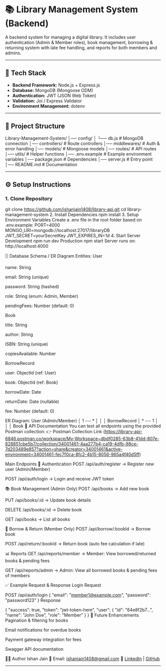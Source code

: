 # 📚 Library Management System (Backend)

A backend system for managing a digital library. It includes user authentication (Admin & Member roles), book management, borrowing & returning system with late fee handling, and reports for both members and admins.

---

## 🚀 Tech Stack

- **Backend Framework:** Node.js + Express.js
- **Database:** MongoDB (Mongoose ODM)
- **Authentication:** JWT (JSON Web Token)
- **Validation:** Joi / Express Validator
- **Environment Management:** dotenv

---

## 📂 Project Structure

Library-Management-System/
│── config/
│ └── db.js # MongoDB connection
│── controllers/ # Route controllers
│── middlewares/ # Auth & error handling
│── models/ # Mongoose models
│── routes/ # API routes
│── utils/ # Helper functions
│── .env.example # Example environment variables
│── package.json # Dependencies
│── server.js # Entry point
│── README.md # Documentation

---

## ⚙️ Setup Instructions

### 1. Clone Repository

git clone https://github.com/ishanjain1408/library-api.git
cd library-management-system
2. Install Dependencies
npm install
3. Setup Environment Variables
Create a .env file in the root folder based on .env.example:
PORT=4000
MONGO_URI=mongodb://localhost:27017/libraryDB
JWT_SECRET=yourSecretKey
JWT_EXPIRES_IN=1d
4. Start Server
Development
npm run dev
Production
npm start
Server runs on: http://localhost:4000

🗄️ Database Schema / ER Diagram
Entities:
User

name: String

email: String (unique)

password: String (hashed)

role: String (enum: Admin, Member)

pendingFees: Number (default: 0)

Book

title: String

author: String

ISBN: String (unique)

copiesAvailable: Number

BorrowRecord

user: ObjectId (ref: User)

book: ObjectId (ref: Book)

borrowDate: Date

returnDate: Date (nullable)

fee: Number (default: 0)

ER Diagram:
User (Admin/Member)
   │ 1 --- * │
   │         │
BorrowRecord
   │ * --- 1 │
   │         │
Book
📖 API Documentation
You can test all endpoints using the provided Postman collection:
👉 Postman Collection Link (https://library-api-6846.postman.co/workspace/My-Workspace~dbdf0285-63b8-41dd-807e-828851cbe5b7/collection/34001461-4aa277b4-ca19-4dfb-98ce-7d203489e857?action=share&creator=34001461&active-environment=34001461-fec7f0ca-8fc2-4b15-8056-965a4f40d5ff)

Main Endpoints
🔑 Authentication
POST /api/auth/register → Register new user (Admin/Member)

POST /api/auth/login → Login and receive JWT token

📚 Book Management (Admin Only)
POST /api/books → Add new book

PUT /api/books/:id → Update book details

DELETE /api/books/:id → Delete book

GET /api/books → List all books

📖 Borrow & Return (Member Only)
POST /api/borrow/:bookId → Borrow book

POST /api/return/:bookId → Return book (auto fee calculation if late)

📊 Reports
GET /api/reports/member → Member: View borrowed/returned books & pending fees

GET /api/reports/admin → Admin: View all borrowed books & pending fees of members

✅ Example Request & Response
Login
Request

POST /api/auth/login
{
  "email": "member1@example.com",
  "password": "password123"
}
Response

{
  "success": true,
  "token": "jwt-token-here",
  "user": {
    "id": "64e8f2b7...",
    "name": "John Doe",
    "role": "Member"
  }
}
🔮 Future Enhancements
Pagination & filtering for books

Email notifications for overdue books

Payment gateway integration for fees

Swagger API documentation

👨‍💻 Author
Ishan Jain
📧 Email: ishanjain1408@gmail.com
🔗 [LinkedIn](https://www.linkedin.com/in/ishanjain1408/) | [GitHub](https://github.com/ishanjain1408)

---
